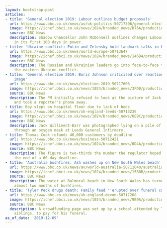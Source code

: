 ```yaml
---
layout: bootstrap-post
articles:
- title: 'General election 2019: Labour outlines budget proposals'
  url: https://www.bbc.co.uk/news/av/uk-politics-50717396/general-election-2019-labour-outlines-budget-proposals
  image: https://ichef.bbci.co.uk/news/1024/branded_news/D76A/production/_110064155_p07xcfwp.jpg
  source: BBC News
  description: Shadow Chancellor John McDonnell outlines changes Labour would make
    in its first 100 days in power.
- title: 'Ukraine conflict: Putin and Zelensky hold landmark talks in Paris'
  url: https://www.bbc.co.uk/news/world-europe-50713647
  image: https://ichef.bbci.co.uk/news/1024/branded_news/146B4/production/_110063638_hi058532790.jpg
  source: BBC News
  description: The Russian and Ukrainian leaders go into face-to-face talks to end
    the eastern Ukraine conflict.
- title: 'General election 2019: Boris Johnson criticised over reaction to sick boy
    image'
  url: https://www.bbc.co.uk/news/election-2019-50717606
  image: https://ichef.bbci.co.uk/news/1024/branded_news/3FD0/production/_110063361_6b467581-e89a-4a20-a0aa-ac6eacc4d225.jpg
  source: BBC News
  description: The PM initially refused to look at the picture of Jack Williment-Barr
    and took a reporter's phone away.
- title: Boy slept on hospital floor due to lack of beds
  url: https://www.bbc.co.uk/news/uk-england-leeds-50713236
  image: https://ichef.bbci.co.uk/news/1024/branded_news/6E9C/production/_110061382_williment2.jpg
  source: BBC News
  description: Jack Williment-Barr was photographed lying on a pile of coats and breathing
    through an oxygen mask at Leeds General Infirmary.
- title: Thomas Cook refunds 40,000 customers by deadline
  url: https://www.bbc.co.uk/news/business-50712421
  image: https://ichef.bbci.co.uk/news/1024/branded_news/0D4A/production/_109120430_mediaitem109120429.jpg
  source: BBC News
  description: The figure is two-thirds the number the regulator hoped to refund at
    the end of a 60-day deadline.
- title: 'Australia bushfires: Ash washes up on New South Wales beach'
  url: https://www.bbc.co.uk/news/av/world-australia-50711040/australia-bushfires-ash-washes-up-on-new-south-wales-beach
  image: https://ichef.bbci.co.uk/news/1024/branded_news/1580B/production/_110057088_p07xc8h4.jpg
  source: BBC News
  description: The water at Balmoral beach in New South Wales has turned black after
    almost two months of bushfires.
- title: 'Tyler Peck drugs death: Family feud ''erupted over funeral cash'''
  url: https://www.bbc.co.uk/news/uk-england-devon-50717208
  image: https://ichef.bbci.co.uk/news/1024/branded_news/9B9A/production/_107243893_c576c687-a497-4039-a2ba-75a29404c7cb.jpg
  source: BBC News
  description: A crowdfunding page was set up by a school attended by Tyler Peck's
    siblings, to pay for his funeral.
as_of_date: '2019-12-09'
---
```


